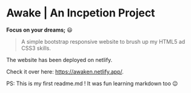 # Awake | An Incpetion Project
**Focus on your dreams;** :smiley:

> A simple bootstrap responsive website to brush up my HTML5 ad CSS3 skills. 

The website has been deployed on netlify. 

Check it over here: https://awaken.netlify.app/.

PS: This is my first readme.md ! It was fun learning markdown too 😉

